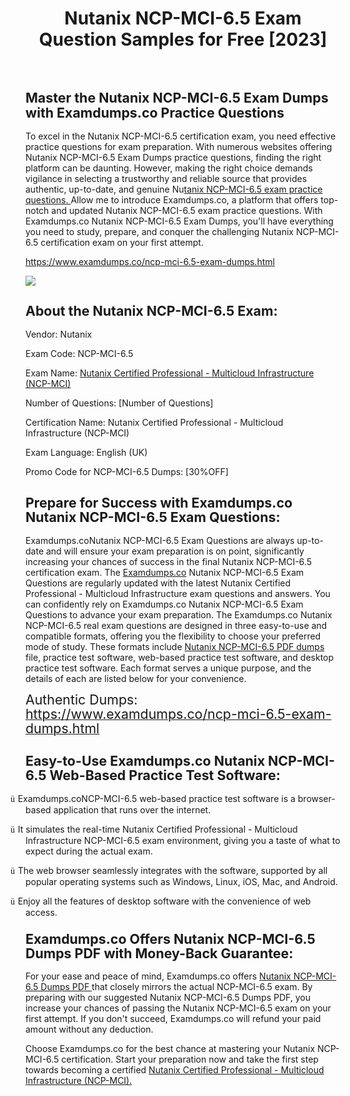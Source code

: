 <h1 class="MsoTitle" style="text-align: center;" align="center"><strong style="mso-bidi-font-weight: normal;">Nutanix NCP-MCI-6.5 Exam Question Samples for Free [2023]<br style="mso-special-character: line-break;"><!-- [if !supportLineBreakNewLine]--><br style="mso-special-character: line-break;"><!--[endif]--></strong></h1><h2 class="MsoNormal"><strong style="mso-bidi-font-weight: normal;"><span style="font-size: 16.0pt; mso-bidi-font-size: 11.0pt; line-height: 107%;">Master the Nutanix NCP-MCI-6.5 Exam</span></strong> <strong style="mso-bidi-font-weight: normal;"><span style="font-size: 16.0pt; mso-bidi-font-size: 11.0pt; line-height: 107%;">Dumps with Examdumps.co Practice Questions</span></strong></h2><p class="MsoNormal">To excel in the Nutanix NCP-MCI-6.5 certification exam, you need effective practice questions for exam preparation. With numerous websites offering Nutanix NCP-MCI-6.5 Exam Dumps practice questions, finding the right platform can be daunting. However, making the right choice demands vigilance in selecting a trustworthy and reliable source that provides authentic, up-to-date, and genuine Nu<a href="https://www.examdumps.co/nutanix-exam-dumps.html">tanix NCP-MCI-6.5 exam practice questions. </a>Allow me to introduce Examdumps.co, a platform that offers top-notch and updated Nutanix NCP-MCI-6.5 exam practice questions. With Examdumps.co Nutanix NCP-MCI-6.5 Exam Dumps, you'll have everything you need to study, prepare, and conquer the challenging Nutanix NCP-MCI-6.5 certification exam on your first attempt.</p><p class="MsoNormal"><a href="https://www.examdumps.co/ncp-mci-6.5-exam-dumps.html">https://www.examdumps.co/ncp-mci-6.5-exam-dumps.html</a></p><p class="MsoNormal"><img src="https://www.examdumps.co//images/banners/big-sale-20-percent-discount-offer-examdumps.jpg"></p><h2 class="MsoQuote"><strong style="mso-bidi-font-weight: normal;"><span style="font-size: 16.0pt; mso-bidi-font-size: 11.0pt; line-height: 107%;">About the Nutanix NCP-MCI-6.5 Exam:</span></strong></h2><p class="MsoQuote">Vendor: Nutanix</p><p class="MsoQuote">Exam Code: NCP-MCI-6.5</p><p class="MsoQuote">Exam Name: <a href="https://www.examdumps.co/nutanix-exam-dumps.html">Nutanix Certified Professional - Multicloud Infrastructure (NCP-MCI)</a></p><p class="MsoQuote">Number of Questions: [Number of Questions]</p><p class="MsoQuote">Certification Name: Nutanix Certified Professional - Multicloud Infrastructure (NCP-MCI)</p><p class="MsoQuote">Exam Language: English (UK)</p><p class="MsoQuote">Promo Code for NCP-MCI-6.5 Dumps: [30%OFF]</p><h2 class="MsoNormal"><strong style="mso-bidi-font-weight: normal;"><span style="font-size: 16.0pt; mso-bidi-font-size: 11.0pt; line-height: 107%;">Prepare for Success with Examdumps.co Nutanix NCP-MCI-6.5 Exam Questions:</span></strong></h2><p class="MsoNormal">Examdumps.coNutanix NCP-MCI-6.5 Exam Questions are always up-to-date and will ensure your exam preparation is on point, significantly increasing your chances of success in the final Nutanix NCP-MCI-6.5 certification exam. The <a href="https://www.examdumps.co/">Examdumps.co</a> Nutanix NCP-MCI-6.5 Exam Questions are regularly updated with the latest Nutanix Certified Professional - Multicloud Infrastructure exam questions and answers. You can confidently rely on Examdumps.co Nutanix NCP-MCI-6.5 Exam Questions to advance your exam preparation. The Examdumps.co Nutanix NCP-MCI-6.5 real exam questions are designed in three easy-to-use and compatible formats, offering you the flexibility to choose your preferred mode of study. These formats include <a href="https://www.examdumps.co/ncp-mci-6.5-exam-dumps.html">Nutanix NCP-MCI-6.5 PDF dumps</a> file, practice test software, web-based practice test software, and desktop practice test software. Each format serves a unique purpose, and the details of each are listed below for your convenience.</p><p class="MsoNormal"><span style="font-size: 16.0pt; mso-bidi-font-size: 11.0pt; line-height: 107%;">Authentic Dumps: </span><a href="https://www.examdumps.co/ncp-mci-6.5-exam-dumps.html"><span style="font-size: 16.0pt; mso-bidi-font-size: 11.0pt; line-height: 107%;">https://www.examdumps.co/ncp-mci-6.5-exam-dumps.html</span></a><span style="font-size: 16.0pt; mso-bidi-font-size: 11.0pt; line-height: 107%;"> </span></p><h2 class="MsoNormal"><strong style="mso-bidi-font-weight: normal;"><span style="font-size: 16.0pt; mso-bidi-font-size: 11.0pt; line-height: 107%;">Easy-to-Use Examdumps.co Nutanix NCP-MCI-6.5 Web-Based Practice Test Software:</span></strong></h2><p class="MsoListParagraphCxSpFirst" style="text-indent: -.25in; mso-list: l0 level1 lfo1;"><!-- [if !supportLists]--><span style="font-family: Wingdings; mso-fareast-font-family: Wingdings; mso-bidi-font-family: Wingdings;"><span style="mso-list: Ignore;">&uuml;<span style="font: 7.0pt 'Times New Roman';">&nbsp; </span></span></span><!--[endif]-->Examdumps.coNCP-MCI-6.5 web-based practice test software is a browser-based application that runs over the internet.</p><p class="MsoListParagraphCxSpMiddle" style="text-indent: -.25in; mso-list: l0 level1 lfo1;"><!-- [if !supportLists]--><span style="font-family: Wingdings; mso-fareast-font-family: Wingdings; mso-bidi-font-family: Wingdings;"><span style="mso-list: Ignore;">&uuml;<span style="font: 7.0pt 'Times New Roman';">&nbsp; </span></span></span><!--[endif]-->It simulates the real-time Nutanix Certified Professional - Multicloud Infrastructure NCP-MCI-6.5 exam environment, giving you a taste of what to expect during the actual exam.</p><p class="MsoListParagraphCxSpMiddle" style="text-indent: -.25in; mso-list: l0 level1 lfo1;"><!-- [if !supportLists]--><span style="font-family: Wingdings; mso-fareast-font-family: Wingdings; mso-bidi-font-family: Wingdings;"><span style="mso-list: Ignore;">&uuml;<span style="font: 7.0pt 'Times New Roman';">&nbsp; </span></span></span><!--[endif]-->The web browser seamlessly integrates with the software, supported by all popular operating systems such as Windows, Linux, iOS, Mac, and Android.</p><p class="MsoListParagraphCxSpLast" style="text-indent: -.25in; mso-list: l0 level1 lfo1;"><!-- [if !supportLists]--><span style="font-family: Wingdings; mso-fareast-font-family: Wingdings; mso-bidi-font-family: Wingdings;"><span style="mso-list: Ignore;">&uuml;<span style="font: 7.0pt 'Times New Roman';">&nbsp; </span></span></span><!--[endif]-->Enjoy all the features of desktop software with the convenience of web access.</p><h3 class="MsoNormal"><strong style="mso-bidi-font-weight: normal;"><span style="font-size: 16.0pt; mso-bidi-font-size: 11.0pt; line-height: 107%;">Examdumps.co Offers Nutanix NCP-MCI-6.5 Dumps PDF with Money-Back Guarantee:</span></strong></h3><p class="MsoNormal">For your ease and peace of mind, Examdumps.co offers <a href="https://www.examdumps.co/ncp-mci-6.5-exam-dumps.html">Nutanix NCP-MCI-6.5 Dumps PDF </a>that closely mirrors the actual NCP-MCI-6.5 exam. By preparing with our suggested Nutanix NCP-MCI-6.5 Dumps PDF, you increase your chances of passing the Nutanix NCP-MCI-6.5 exam on your first attempt. If you don't succeed, Examdumps.co will refund your paid amount without any deduction.</p><p class="MsoNormal">Choose Examdumps.co for the best chance at mastering your Nutanix NCP-MCI-6.5 certification. Start your preparation now and take the first step towards becoming a certified <a href="https://www.examdumps.co/ncp-mci-6.5-exam-dumps.html">Nutanix Certified Professional - Multicloud Infrastructure (NCP-MCI).</a></p>
